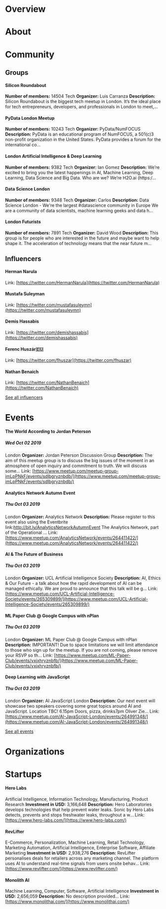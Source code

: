 <!-- TITLE: London AI -->
<!-- SUBTITLE: ECOSYSTEM -->




<div class=CityPageSpecific>

# Overview
<div class=overview>

</div>

# About
<div class=status>

</div>

</div>

# Community

## Groups
<div class=groups>

#### Silicon Roundabout
**Number of members:** 14504
Tech
**Organizer:** Luis Carranza
**Description:** Silicon Roundabout is the biggest tech meetup in London. It’s the ideal place for tech entrepreneurs, developers, and professionals in London to meet,...

#### PyData London Meetup
**Number of members:** 10243
Tech
**Organizer:** PyData/NumFOCUS
**Description:** PyData is an educational program of NumFOCUS, a 501(c)3 non-profit organization in the United States. PyData provides a forum for the international co...

#### London Artificial Intelligence & Deep Learning
**Number of members:** 9382
Tech
**Organizer:** Ian Gomez
**Description:** We’re excited to bring you the latest happenings in AI, Machine Learning, Deep Learning, Data Science and Big Data.  Who are we? We’re H2O.ai (https:/...

#### Data Science London
**Number of members:** 9348
Tech
**Organizer:** Carlos
**Description:** Data Science London - We're the largest #datascience community in Europe We are&nbsp;a community of data scientists, machine learning geeks and data h...

#### London Futurists
**Number of members:** 7891
Tech
**Organizer:** David Wood
**Description:** This group is for people who are interested in the future and maybe want to help shape it. The acceleration of technology means that the near future m...


</div>

## Influencers
<div class=influencers>

#### Herman Narula
Link: [https://twitter.com/HermanNarula](https://twitter.com/HermanNarula)

#### Mustafa Suleyman
Link: [https://twitter.com/mustafasuleymn](https://twitter.com/mustafasuleymn)

#### Demis Hassabis
Link: [https://twitter.com/demishassabis](https://twitter.com/demishassabis)

#### Ferenc Huszár🇪🇺
Link: [https://twitter.com/fhuszar](https://twitter.com/fhuszar)

#### Nathan Benaich
Link: [https://twitter.com/NathanBenaich](https://twitter.com/NathanBenaich)


</div>

[See all influencers](./community)
# Events
<div class=events>

#### The World According to Jordan Peterson
##### Wed Oct 02 2019
London
**Organizer:** Jordan Peterson Discussion Group
**Description:** The aim of this meetup group is to discuss the big issues of the moment in an atmosphere of open inquiry and commitment to truth. We will discuss some...
Link: [https://www.meetup.com/meetup-group-imLpPNkF/events/sdlbgryznbdb/](https://www.meetup.com/meetup-group-imLpPNkF/events/sdlbgryznbdb/)

#### Analytics Network Autumn Event
##### Thu Oct 03 2019
London
**Organizer:** Analytics Network
**Description:** Please register to this event also using the Eventbrite link:http://bit.ly/AnalyticsNetworkAutumnEvent The Analytics Network, part of the Operational ...
Link: [https://www.meetup.com/AnalyticsNetwork/events/264411422/](https://www.meetup.com/AnalyticsNetwork/events/264411422/)

#### AI & The Future of Business
##### Thu Oct 03 2019
London
**Organizer:** UCL Artificial Intelligence Society
**Description:** AI, Ethics &amp; Our Future - a talk about how the rapid development of AI can be managed ethically. We are proud to announce that this talk will be g...
Link: [https://www.meetup.com/UCL-Artificial-Intelligence-Society/events/265309899/](https://www.meetup.com/UCL-Artificial-Intelligence-Society/events/265309899/)

#### ML Paper Club @ Google Campus with nPlan
##### Thu Oct 03 2019
London
**Organizer:** ML Paper Club @ Google Campus with nPlan
**Description:** IMPORTANT! Due to space limitations we will limit attendance to those who sign up for the meetup. If you are not coming, please remove your RSVP so th...
Link: [https://www.meetup.com/ML-Paper-Club/events/vxjxhryznbfb/](https://www.meetup.com/ML-Paper-Club/events/vxjxhryznbfb/)

#### Deep Learning with JavaScript
##### Thu Oct 03 2019
London
**Organizer:** AI JavaScript London
**Description:** Our next event will showcase two speakers covering some great topics around AI and JavaScript. Location TBC! 6.15pm Doors, pizza, drinks7pm Oliver Zie...
Link: [https://www.meetup.com/AI-JavaScript-London/events/264991348/](https://www.meetup.com/AI-JavaScript-London/events/264991348/)


</div>

[See all events](./events)
# Organizations
<div class=organizations>


</div>

# Startups
<div class=startups>

#### Hero Labs
Artificial Intelligence, Information Technology, Manufacturing, Product Research
**Investment in USD:** 3,166,648
**Description:** Hero Laboratories develops technologies that help prevent water leaks. Sonic by Hero Labs detects, prevents and stops freshwater leaks, throughout a w...
Link: [https://www.hero-labs.com/](https://www.hero-labs.com/)

#### RevLifter
E-Commerce, Personalization, Machine Learning, Retail Technology, Marketing Automation, Artificial Intelligence, Enterprise Software, Affiliate Marketing
**Investment in USD:** 2,938,276
**Description:** RevLifter personalises deals for retailers across any marketing channel.  The platform uses AI to understand real-time signals from users onsite behav...
Link: [https://www.revlifter.com/](https://www.revlifter.com/)

#### Monolith AI
Machine Learning, Computer, Software, Artificial Intelligence
**Investment in USD:** 2,656,059
**Description:** No description provided...
Link: [https://www.monolithai.com/](https://www.monolithai.com/)



</div>




